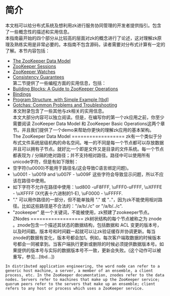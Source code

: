 简介
==================
本文档可以给分布式系统及想利用zk进行服务协同管理的开发者提供指引。包含了一些概念性的描述和实用信息。<br>
本指南最开始的四个部分从比较高的层面对zk的概念进行了论述，这对理解zk原理及熟练实用是非常必要的。本指南不包含源码，读者需要对分布式计算有一定的了解。本节内容包括：<br>
* [The ZooKeeper Data Model]()<br>
* [ZooKeeper Sessions]()<br>
* [ZooKeeper Watches]()<br>
* [Consistency Guarantees]()<br>
第二节提供了一些编程方面的实用信息，包括：<br>
* [Building Blocks: A Guide to ZooKeeper Operations]()<br>
* [Bindings]()<br>
* [Program Structure, with Simple Example [tbd]]()<br>
* [Gotchas: Common Problems and Troubleshooting]()<br>
本文附录包含了一些其他与zk相关的实用信息。<br>
本文大部分内容可以独立阅读。但是，在编写你的第一个zk应用之前，你至少需要阅读 ZooKeeper Data Model 和 ZooKeeper Basic Operations这两个章节。并且我们提供了一个demo来帮助你更快的理解zk应用的基本架构。<br>
The ZooKeeper Data Model
==================
zk有一个类似于分布式文件系统层级机构的命名空间。唯一的不同是每一个节点都可以存放数据并且可以拥有子节点。就好比一个即是文件又是目录的文件系统。每一个节点都表现为 / 分隔的绝对路径；并不支持相对路径。路径中可以使用所有unicode字符，但是有如下限制：<br>
* 空字符(\u0000)不能用于路径名(这会导致C语言绑定问题)。<br>
* \u0001 - \u0019 and \u007F - \u009F 这些字符会导致显示问题，所以不应该在路径中使用。<br>
* 如下字符不允许在路径中使用：\ud800 -uF8FFF, \uFFF0-uFFFF, \uXFFFE - \uXFFFF (X代表十六进制的1-E), \uF0000 - \uFFFFF.<br>
* "." 可以用作路径的一部分，但不能单独用 "." 或 ".."，因为zk不能使用相对路径。比如这些路径是不合法的："/a/b/./c" or "/a/b/../c".<br>
* "zookeeper" 是一个关键词，不能被使用，zk预建了zookeeper节点。<br>
ZNodes
==================
zk树状结构的每个节点被称之为 znode 。znode包含一个描述其状态的数据结构，包括数据和 ACL 变更的版本号，以及时间戳。版本号和时间戳一起就可以让zk验证缓存并协调更新。每当znode的数据有变化，版本号都会加1。例如，每次客户端取数据的时候版本号都会一同被拿到。当客户端执行更新或删除的时候必须提供数据版本号。如果提供的版本号与实际的数据版本号不一致，更新会失败。(这个动作可以被重写，参见...[tbd...])<br>
```
In distributed application engineering, the word node can refer to a generic host machine, a server, a member of an ensemble, a client process, etc. In the ZooKeeper documentation, znodes refer to the data nodes. Servers refer to machines that make up the ZooKeeper service; quorum peers refer to the servers that make up an ensemble; client refers to any host or process which uses a ZooKeeper service.
```

